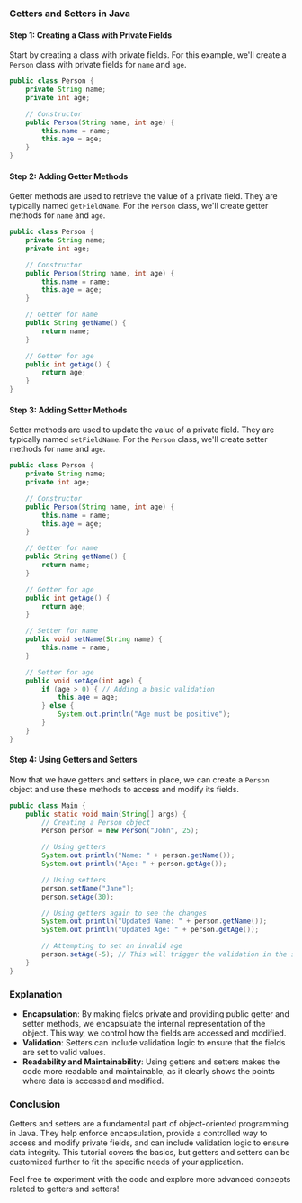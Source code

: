 
### Getters and Setters in Java

#### Step 1: Creating a Class with Private Fields

Start by creating a class with private fields. For this example, we'll create a `Person` class with private fields for `name` and `age`.

```java
public class Person {
    private String name;
    private int age;

    // Constructor
    public Person(String name, int age) {
        this.name = name;
        this.age = age;
    }
}
```

#### Step 2: Adding Getter Methods

Getter methods are used to retrieve the value of a private field. They are typically named `getFieldName`. For the `Person` class, we'll create getter methods for `name` and `age`.

```java
public class Person {
    private String name;
    private int age;

    // Constructor
    public Person(String name, int age) {
        this.name = name;
        this.age = age;
    }

    // Getter for name
    public String getName() {
        return name;
    }

    // Getter for age
    public int getAge() {
        return age;
    }
}
```

#### Step 3: Adding Setter Methods

Setter methods are used to update the value of a private field. They are typically named `setFieldName`. For the `Person` class, we'll create setter methods for `name` and `age`.

```java
public class Person {
    private String name;
    private int age;

    // Constructor
    public Person(String name, int age) {
        this.name = name;
        this.age = age;
    }

    // Getter for name
    public String getName() {
        return name;
    }

    // Getter for age
    public int getAge() {
        return age;
    }

    // Setter for name
    public void setName(String name) {
        this.name = name;
    }

    // Setter for age
    public void setAge(int age) {
        if (age > 0) { // Adding a basic validation
            this.age = age;
        } else {
            System.out.println("Age must be positive");
        }
    }
}
```

#### Step 4: Using Getters and Setters

Now that we have getters and setters in place, we can create a `Person` object and use these methods to access and modify its fields.

```java
public class Main {
    public static void main(String[] args) {
        // Creating a Person object
        Person person = new Person("John", 25);

        // Using getters
        System.out.println("Name: " + person.getName());
        System.out.println("Age: " + person.getAge());

        // Using setters
        person.setName("Jane");
        person.setAge(30);

        // Using getters again to see the changes
        System.out.println("Updated Name: " + person.getName());
        System.out.println("Updated Age: " + person.getAge());

        // Attempting to set an invalid age
        person.setAge(-5); // This will trigger the validation in the setter
    }
}
```

### Explanation

- **Encapsulation**: By making fields private and providing public getter and setter methods, we encapsulate the internal representation of the object. This way, we control how the fields are accessed and modified.
- **Validation**: Setters can include validation logic to ensure that the fields are set to valid values.
- **Readability and Maintainability**: Using getters and setters makes the code more readable and maintainable, as it clearly shows the points where data is accessed and modified.

### Conclusion

Getters and setters are a fundamental part of object-oriented programming in Java. They help enforce encapsulation, provide a controlled way to access and modify private fields, and can include validation logic to ensure data integrity. This tutorial covers the basics, but getters and setters can be customized further to fit the specific needs of your application.

Feel free to experiment with the code and explore more advanced concepts related to getters and setters!
